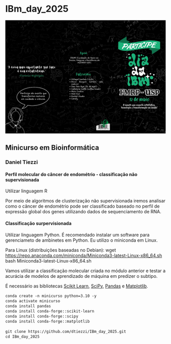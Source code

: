 # IBm_day_2025

![alt text](./images/IMG-20250512-WA0000.jpg)

## Minicurso em Bioinformática
### Daniel Tiezzi

#### Perfil molecular do câncer de endométrio - classificação não supervisionada

Utilizar linguagem R

Por meio de algoritmos de clusterização não supervisionada iremos analisar como o câncer de endométrio pode ser classificado baseado no perfil de expressão global dos genes utilizando dados de sequenciamento de RNA.


#### Classificação surpervisionada

Utilizar linguagem Python.
É recomendado instalar um software para gerenciameto de ambinetes em Python. Eu utilizo o miniconda em Linux.

Para Linux (distribuições baseadas no Debian): 
wget https://repo.anaconda.com/miniconda/Miniconda3-latest-Linux-x86_64.sh
bash Miniconda3-latest-Linux-x86_64.sh

Vamos utilizar a classificação molecular criada no módulo anterior e testar a acurácia de modelos de aprendizado de máquina em predizer o subtipo.

É necessário as bibliotecas [Scikit Learn](https://scikit-learn.org/stable/), [SciPy](https://scipy.org/), [Pandas](https://pandas.pydata.org/) e [Matplotlib](https://matplotlib.org/).

```shell
conda create -n minicurso python=3.10 -y
conda activate minicurso
conda install pandas
conda install conda-forge::scikit-learn
conda install conda-forge::scipy
conda install conda-forge::matplotlib

git clone https://github.com/dtiezzi/IBm_day_2025.git
cd IBm_day_2025
```


